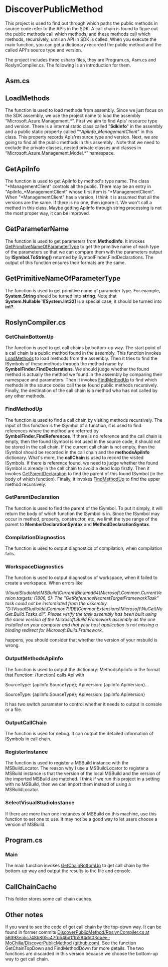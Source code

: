 # DiscoverPublicMethod

This project is used to find out through which paths the public methods in source code refer to the APIs in the SDK. A call chain is found to figue out the public methods call which methods, and these methods call which methods, recursively, until an API in SDK is called. When you execute the main function, you can get a dictionary recorded the public method and the called API's source type and version.

The project includes three csharp files, they are Program.cs, Asm.cs and RoslynCompiler.cs. The following is an introduction for them.

## Asm.cs

## LoadMethods

The function is used to load methods from assembly. Since we just focus on the SDK assembly, we use the project name to load the assembly “Microsoft.Azure.Management.\*”. First we aim to find Apis' resource type and version.  There is a internal static class called "**SdkInfo**" in the assembly and a public static property called "**ApiInfo_*ManagementClient**" in this class. This property records Apis'resource type and version.  Next, we are going to find all the public methods in this assembly . Note that we need to exclude the private classes, nested private classes and classes in “Microsoft.Azure.Management.Model.\*” namespace. 

## GetApiInfo

The function is used to get ApiInfo by method's type name. The class "\*ManagementClient" controls all the public. There may be an entry in  "ApiInfo_*ManagementClient" whose first item is "\*ManagementClient". When "\*ManagementClient" has a version, I think it is assumed that all the versions are the same. If there is no one, then ignore it. We won't call a method in this class. Maybe getting ApiInfo through string processing is not the most proper way, it can be improved.

## GetParameterName

The function is used to get parameters from **MethodInfo**. It invokes [GetPrimitiveNameOfParameterType](#GetPrimitiveNameOfParameterType) to get the primitive name of each type of the parameters so that we can compare them with the parameters output by **ISymbol.ToString()** returned by SymbolFinder.FindDeclarations. The output of this function ensures their formats are the same.

## GetPrimitiveNameOfParameterType

The function is used to get primitive name of parameter type. For example, **System.String** should be turned into **string**. Note that **System.Nullable`1[System.Int32]** is a special case, it should be turned into **int?**. 

## RoslynCompiler.cs

### GetChainBottomUp

The function is used to get call chains by bottom-up way. The start point of a call chain is a public method found in the assembly. This function invokes  [LoadMethods](#LoadMethods)  to load methods from the assembly. Then it tries to find the ISymbols of these methods through the method name by  **SymbolFinder.FindDeclarations**. We should judge whether the found method is actually the method we found in the assembly by comparing their namespace and parameters. Then it invokes [FindMethodUp](#FindMethodUp) to find which methods in the source codes call these found public methods recursively.  Finally, the destination of the call chain is a method who has not called by any other methods. 

### FindMethodUp

The function is used to find a call chain by visiting methods recursively. The input of this function is the ISymbol of a function, it is used to find references where the method are referred by **SymbolFinder.FindReferences**. If there is no reference and the call chain is empty, then the found ISymbol is not used in the source code, it should not be stored in the call chain. If the current call chain is not empty, then the ISymbol should be recorded in the call chain and the **methodsApiInfo** dictionary.  What's more, the **callChain** is used to record the visited ISymbols. If there is reference found, we need to judge whether the found ISymbol is already in the call chain to avoid a dead loop firstly. Then it invokes [GetParentDeclaration](#GetParentDeclaration) to find the parent of this found ISymbol (in the body of which function).  Finally, it invokes [FindMethodUp](#FindMethodUp) to find the upper method recursively.

### GetParentDeclaration

The function is used to find the parent of the ISymbol. To put it simply, it will return the body of which function the ISymbol is in. Since the ISymbol may occur in method, property, constructor, etc, we limit the type range of the parent to **MemberDeclarationSyntax** and **MethodDeclarationSyntax**.

### CompilationDiagnostics

The function is used to output diagnostics of compilation, when compilation fails.

### WorkspaceDiagnostics

The function is used to output diagnostics of workspace, when it failed to create a workspace. When errors like

*\VisualStudioIde\MSBuild\Current\Bin\amd64\Microsoft.Common.CurrentVersion.targets: (1806, 5): The "GetReferenceNearestTargetFrameworkTask" task could not be instantiated from the assembly "D:\VisualStudioIde\Common7\IDE\CommonExtensions\Microsoft\NuGet\NuGet.Build.Tasks.dll". Please verify the task assembly has been built using the same version of the Microsoft.Build.Framework assembly as the one installed on your computer and that your host application is not missing a binding redirect for Microsoft.Build.Framework.* 

happens, you should consider that whether the version of your msbuild is wrong.

### OutputMethodsApiInfo

The function is used to output the dictionary: MethodsApiInfo in the format that Function: {function} calls Api with 

SourceType: {apiInfo.SourceType}; ApiVersion: {apiInfo.ApiVersion}...

SourceType: {apiInfo.SourceType}; ApiVersion: {apiInfo.ApiVersion}

It has two switch parameter to control whether it needs to output in console or a file.

### OutputCallChain

The function is used for debug. It can output the detailed information of ISymbols in  call chain.

### RegisterInstance

The function is used to register a MSBuild instance with the MSBuildLocator. The reason why I use a MSBuildLocator to register a MSBuild instance is that the version of the local MSBuild and the version of the imported MSBuild are matched. I think if we run this project in a setting with no MSBuild, then we can import them instead of using a MSBuildLocator.

### SelectVisualStudioInstance

If there are more than one instances of MSBuild on this machine, use this function to set one to use. It may not be a good way to let users choose a version of MSBuild. 

## Program.cs

### Main

The main function invokes [GetChainBottomUp](#GetChainBottomUp) to get call chain by the bottom-up way and output the results to the file and console. 

## CallChainCache

This folder stores some call chain caches.

## Other notes

If you want to see the code of get call chain by the top-down way. It can be found in former commits [DiscoverPublicMethod/RoslynCompiler.cs at 56393ea5c748b805c47fb54bd1ffb584dd03dbee · MoChilia/DiscoverPublicMethod (github.com)](https://github.com/MoChilia/DiscoverPublicMethod/blob/56393ea5c748b805c47fb54bd1ffb584dd03dbee/DiscoverPublicMethod/RoslynCompiler.cs). See the function GetChainTopDown and FindMethodDown for more details. The two functions are discarded in this version because we choose the bottom-up way to get call chain.
